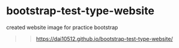 # bootstrap-test-type-website

created website image for practice bootstrap
>>https://dai10512.github.io/bootstrap-test-type-website/
